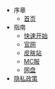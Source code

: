 * 序章
	* [首页](/)
* 指南
	* [快速开始](/gstart)
	* [官网](/gOfficial)
	* [皮肤站](/gskins)
	* [MC服](/gMinecraft)
	* [网盘](gCloudDrive)
* [隐私政策](/隐私政策)